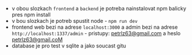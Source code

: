- v obou slozkach `frontend` a `backend` je potreba nainstalovat npm balicky pres npm install
- v bou slozkach je potreb spustit node - `npm run dev`
- frontend web bezi na adrese `localhost:3000` a admin bezi na adrese `http://localhost:1337/admin` - pristupy: petrlz63@gmail.com a heslo petrlz63@gmail.coM
- database je pro test v sqlite a jako soucast gitu
